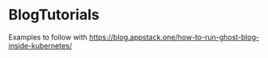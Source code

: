 # BlogTutorials

Examples to follow with https://blog.appstack.one/how-to-run-ghost-blog-inside-kubernetes/
